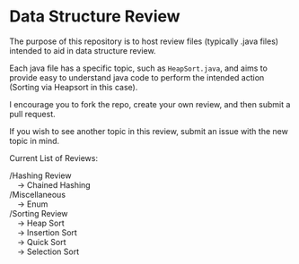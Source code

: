 # Data Structure Review

The purpose of this repository is to host review files (typically .java files) intended to aid in data structure review.    

Each java file has a specific topic, such as `HeapSort.java`, and aims to provide easy to understand java code to perform the
intended action (Sorting via Heapsort in this case).    

I encourage you to fork the repo, create your own review, and then submit a pull request.    

If you wish to see another topic in this review, submit an issue with the new topic in mind.    

Current List of Reviews:  

/Hashing Review  
&emsp;-> Chained Hashing    
/Miscellaneous  
&emsp;-> Enum    
/Sorting Review  
&emsp;-> Heap Sort    
&emsp;-> Insertion Sort    
&emsp;-> Quick Sort    
&emsp;-> Selection Sort    

